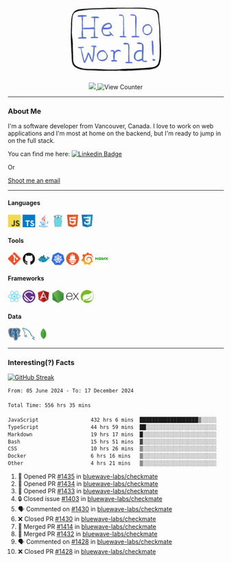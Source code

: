 <div align="center">
    <img src="./img/hello_world.webp" height="200px" width="">
    <div>
        <a href="https://www.linkedin.com/in/ajhollid">
            <img src="https://img.shields.io/badge/LinkedIn-blue"/>
        </a>
        <img src="https://komarev.com/ghpvc/?username=ajhollid&color=yellow" alt="View Counter">
    </div>
</div>

---

### About Me

I'm a software developer from Vancouver, Canada. I love to work on web applications and I'm most at home on the backend, but I'm ready to jump in on the full stack.

You can find me here: [![Linkedin Badge](https://img.shields.io/badge/-ajhollid-blue?style=flat&logo=Linkedin&logoColor=white)](https://www.linkedin.com/in/ajhollid)

Or

[Shoot me an email](mailto:ajhollid@gmail.com)

---

#### Languages

<div>
    <img src="./img/devicons/javascript-original.svg" width=30 height=30 alt="JavaScript">
    <img src="/img/devicons/typescript-original.svg" width=30 height=30 alt="TypeScript">
    <img src="./img/devicons/java-original.svg" width=30 height=30 alt="Java">
    <img src="./img/devicons/go-original.svg" width=30 height=30 alt="Golang">
    <img src="./img/devicons/html5-original.svg" width=30 height=30 alt="HTML 5">
    <img src="./img/devicons/css3-original.svg" width=30 height=30 alt="CSS 3">
</div>

#### Tools

<div>
    <img src="./img/devicons/git-original.svg" width=30 height=30 alt="Git">
    <img src="./img/devicons/github-original.svg" width=30 height=30 alt="Github">
    <img src="./img/devicons/docker-original.svg" width=30 
    height=30 alt="Docker">
    <img src="./img/devicons/kubernetes-original.svg" width=30 height=30 alt="K8">
    <img src="./img/devicons/prometheus-original.svg" width=30 height=30 alt="Prometheus">
    <img src="./img/devicons/grafana-original.svg" width=30 height=30 alt="Grafana">
    <img src="./img/devicons/nginx-original.svg" width=30 height=30 alt="Nginx">
</div>

#### Frameworks

<div>
    <img src="./img/devicons/react-original.svg" width=30 height=30 alt="React">
    <img src="./img/devicons/gatsby-original.svg" width=30 height=30 alt="Gatsby">
    <img src="./img/devicons/angularjs-original.svg" width=30 height=30 alt="AngularJS">
    <img src="./img/devicons/nodejs-original.svg" width=30 height=30 alt="NodeJS">
    <img src="./img/devicons/express-original.svg" width=30 height=30 alt="Express">
    <img src="./img/devicons/spring-original.svg" width=30 height=30 alt="Spring">
</div>

#### Data

<div>
    <img src="./img/devicons/postgresql-original.svg" width=30 height=30 alt="Postgresql">
    <img src="./img/devicons/mysql-original.svg" width=30 height=30 alt="Mysql">
    <img src="./img/devicons/mongodb-original.svg" width=30 height=30 alt="MongoDB">
</div>

---

### Interesting(?) Facts

[![GitHub Streak](http://github-readme-streak-stats.herokuapp.com?user=ajhollid)](https://git.io/streak-stats)

 <!--START_SECTION:waka-->

```txt
From: 05 June 2024 - To: 17 December 2024

Total Time: 556 hrs 35 mins

JavaScript                 432 hrs 6 mins  ███████████████████▒░░░░░   77.03 %
TypeScript                 44 hrs 59 mins  ██░░░░░░░░░░░░░░░░░░░░░░░   08.02 %
Markdown                   19 hrs 17 mins  █░░░░░░░░░░░░░░░░░░░░░░░░   03.44 %
Bash                       15 hrs 51 mins  ▓░░░░░░░░░░░░░░░░░░░░░░░░   02.83 %
CSS                        10 hrs 26 mins  ▒░░░░░░░░░░░░░░░░░░░░░░░░   01.86 %
Docker                     6 hrs 16 mins   ▒░░░░░░░░░░░░░░░░░░░░░░░░   01.12 %
Other                      4 hrs 21 mins   ▒░░░░░░░░░░░░░░░░░░░░░░░░   00.78 %
```

<!--END_SECTION:waka-->


<!--START_SECTION:activity-->
1. 💪 Opened PR [#1435](https://github.com/bluewave-labs/checkmate/pull/1435) in [bluewave-labs/checkmate](https://github.com/bluewave-labs/checkmate)
2. 💪 Opened PR [#1434](https://github.com/bluewave-labs/checkmate/pull/1434) in [bluewave-labs/checkmate](https://github.com/bluewave-labs/checkmate)
3. 💪 Opened PR [#1433](https://github.com/bluewave-labs/checkmate/pull/1433) in [bluewave-labs/checkmate](https://github.com/bluewave-labs/checkmate)
4. 🔒 Closed issue [#1403](https://github.com/bluewave-labs/checkmate/issues/1403) in [bluewave-labs/checkmate](https://github.com/bluewave-labs/checkmate)
5. 🗣 Commented on [#1430](https://github.com/bluewave-labs/checkmate/pull/1430#issuecomment-2551996638) in [bluewave-labs/checkmate](https://github.com/bluewave-labs/checkmate)
6. ❌ Closed PR [#1430](https://github.com/bluewave-labs/checkmate/pull/1430) in [bluewave-labs/checkmate](https://github.com/bluewave-labs/checkmate)
7. 🎉 Merged PR [#1414](https://github.com/bluewave-labs/checkmate/pull/1414) in [bluewave-labs/checkmate](https://github.com/bluewave-labs/checkmate)
8. 🎉 Merged PR [#1432](https://github.com/bluewave-labs/checkmate/pull/1432) in [bluewave-labs/checkmate](https://github.com/bluewave-labs/checkmate)
9. 🗣 Commented on [#1428](https://github.com/bluewave-labs/checkmate/pull/1428#issuecomment-2551954907) in [bluewave-labs/checkmate](https://github.com/bluewave-labs/checkmate)
10. ❌ Closed PR [#1428](https://github.com/bluewave-labs/checkmate/pull/1428) in [bluewave-labs/checkmate](https://github.com/bluewave-labs/checkmate)
<!--END_SECTION:activity-->
